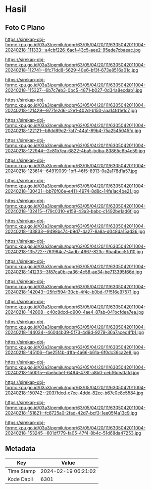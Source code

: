 # Hasil

## Foto C Plano

https://sirekap-obj-formc.kpu.go.id/03a3/pemilu/pdpr/63/05/04/20/11/6305042011004-20240218-111333--a4cbf226-6acf-43c5-aee2-95ede7cbaeac.jpg

https://sirekap-obj-formc.kpu.go.id/03a3/pemilu/pdpr/63/05/04/20/11/6305042011004-20240218-112741--6fc71dd8-5629-40e6-bf3f-673e8516a01c.jpg

https://sirekap-obj-formc.kpu.go.id/03a3/pemilu/pdpr/63/05/04/20/11/6305042011004-20240218-115327--6b7c7eb3-0bc5-4871-b027-0d34a8ecdab1.jpg

https://sirekap-obj-formc.kpu.go.id/03a3/pemilu/pdpr/63/05/04/20/11/6305042011004-20240218-121429--977fe2d6-c2e1-402d-b150-aaa14fd1e1c7.jpg

https://sirekap-obj-formc.kpu.go.id/03a3/pemilu/pdpr/63/05/04/20/11/6305042011004-20240218-122121--b8dd89d2-7af7-44a1-89b4-75a2545045fd.jpg

https://sirekap-obj-formc.kpu.go.id/03a3/pemilu/pdpr/63/05/04/20/11/6305042011004-20240218-122944--2c81b7ea-6822-4ba5-bdba-83865c6b4c59.jpg

https://sirekap-obj-formc.kpu.go.id/03a3/pemilu/pdpr/63/05/04/20/11/6305042011004-20240218-123614--64919039-1bff-46f5-8913-0a2a178d1a57.jpg

https://sirekap-obj-formc.kpu.go.id/03a3/pemilu/pdpr/63/05/04/20/11/6305042011004-20240218-130431--bb76f06e-e411-4974-8d8c-14fe1ac4be21.jpg

https://sirekap-obj-formc.kpu.go.id/03a3/pemilu/pdpr/63/05/04/20/11/6305042011004-20240218-132415--f79c0310-e159-43a3-babc-c1492be1ad6f.jpg

https://sirekap-obj-formc.kpu.go.id/03a3/pemilu/pdpr/63/05/04/20/11/6305042011004-20240218-133833--9498bc74-b9d7-4a27-8a8a-d048da15ad36.jpg

https://sirekap-obj-formc.kpu.go.id/03a3/pemilu/pdpr/63/05/04/20/11/6305042011004-20240218-135722--76f964c7-4adb-4667-823c-9ba4bcc51d10.jpg

https://sirekap-obj-formc.kpu.go.id/03a3/pemilu/pdpr/63/05/04/20/11/6305042011004-20240218-141233--3f87ca0b-ca36-4c58-ae34-be713395f66d.jpg

https://sirekap-obj-formc.kpu.go.id/03a3/pemilu/pdpr/63/05/04/20/11/6305042011004-20240218-142043--25fcf594-30cb-4f4c-b0bd-f7f516e97571.jpg

https://sirekap-obj-formc.kpu.go.id/03a3/pemilu/pdpr/63/05/04/20/11/6305042011004-20240218-142808--c40c8dcd-d900-4ae4-87ab-041bcfdea7ea.jpg

https://sirekap-obj-formc.kpu.go.id/03a3/pemilu/pdpr/63/05/04/20/11/6305042011004-20240218-144034--460d4b39-5f73-4d9d-9279-36a7aced4fb1.jpg

https://sirekap-obj-formc.kpu.go.id/03a3/pemilu/pdpr/63/05/04/20/11/6305042011004-20240218-145106--fae25f4b-d1fa-4a66-b61a-6f0dc36ca2e8.jpg

https://sirekap-obj-formc.kpu.go.id/03a3/pemilu/pdpr/63/05/04/20/11/6305042011004-20240218-150015--dae5cbef-6494-478f-a8b0-cebf6dea1afd.jpg

https://sirekap-obj-formc.kpu.go.id/03a3/pemilu/pdpr/63/05/04/20/11/6305042011004-20240218-150742--2037fdcd-c7ec-4ddd-82cc-b67e0c8c5584.jpg

https://sirekap-obj-formc.kpu.go.id/03a3/pemilu/pdpr/63/05/04/20/11/6305042011004-20240218-151621--fc8725a0-2fad-42d7-bcf3-1ee05f4a13c9.jpg

https://sirekap-obj-formc.kpu.go.id/03a3/pemilu/pdpr/63/05/04/20/11/6305042011004-20240218-153245--601df779-fa05-47f4-8b4c-51d68da47253.jpg


## Metadata

| Key        | Value               |
| ---------- | ------------------- |
| Time Stamp | 2024-02-19 06:21:02 |
| Kode Dapil | 6301                |



